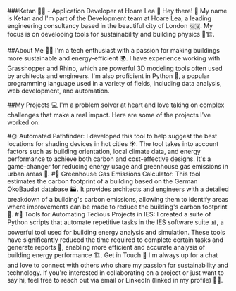 ###Ketan 👨‍💻 - Application Developer at Hoare Lea 🏢
Hey there! 👋 My name is Ketan and I'm part of the Development team at Hoare Lea, a leading engineering consultancy based in the beautiful city of London 🇬🇧. My focus is on developing tools for sustainability and building physics 🌿🏗️.

##About Me 👨‍🎓
I'm a tech enthusiast with a passion for making buildings more sustainable and energy-efficient 🌍. I have experience working with Grasshopper and Rhino, which are powerful 3D modeling tools often used by architects and engineers. I'm also proficient in Python 🐍, a popular programming language used in a variety of fields, including data analysis, web development, and automation.

##My Projects 💻
I'm a problem solver at heart and love taking on complex challenges that make a real impact. Here are some of the projects I've worked on:

#🌞 Automated Pathfinder: I developed this tool to help suggest the best locations for shading devices in hot cities ☀️. The tool takes into account factors such as building orientation, local climate data, and energy performance to achieve both carbon and cost-effective designs. It's a game-changer for reducing energy usage and greenhouse gas emissions in urban areas 🌆.
#🌳 Greenhouse Gas Emissions Calculator: This tool estimates the carbon footprint of a building based on the German OkoBaudat database 🏭. It provides architects and engineers with a detailed breakdown of a building's carbon emissions, allowing them to identify areas where improvements can be made to reduce the building's carbon footprint 🌿.
#🚀 Tools for Automating Tedious Projects in IES: I created a suite of Python scripts that automate repetitive tasks in the IES software suite 📊, a powerful tool used for building energy analysis and simulation. These tools have significantly reduced the time required to complete certain tasks and generate reports 📑, enabling more efficient and accurate analysis of building energy performance 🏗️.
Get in Touch 🤝
I'm always up for a chat and love to connect with others who share my passion for sustainability and technology. If you're interested in collaborating on a project or just want to say hi, feel free to reach out via email or LinkedIn (linked in my profile) 📧💼.
